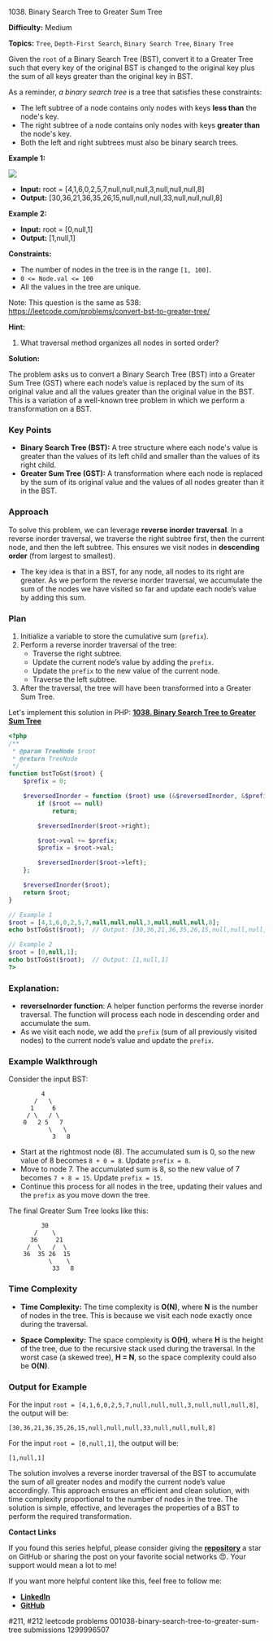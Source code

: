 1038\. Binary Search Tree to Greater Sum Tree

**Difficulty:** Medium

**Topics:** `Tree`, `Depth-First Search`, `Binary Search Tree`, `Binary Tree`

Given the `root` of a Binary Search Tree (BST), convert it to a Greater Tree such that every key of the original BST is changed to the original key plus the sum of all keys greater than the original key in BST.

As a reminder, _a binary search tree_ is a tree that satisfies these constraints:

- The left subtree of a node contains only nodes with keys **less than** the node's key.
- The right subtree of a node contains only nodes with keys **greater than** the node's key.
- Both the left and right subtrees must also be binary search trees.


**Example 1:**

![](https://assets.leetcode.com/uploads/2019/05/02/tree.png)

- **Input:** root = [4,1,6,0,2,5,7,null,null,null,3,null,null,null,8]
- **Output:** [30,36,21,36,35,26,15,null,null,null,33,null,null,null,8]

**Example 2:**

- **Input:** root = [0,null,1]
- **Output:** [1,null,1]

**Constraints:**

- The number of nodes in the tree is in the range `[1, 100]`.
- `0 <= Node.val <= 100`
- All the values in the tree are unique.

Note: This question is the same as 538: https://leetcode.com/problems/convert-bst-to-greater-tree/


**Hint:**
1. What traversal method organizes all nodes in sorted order?


**Solution:**

The problem asks us to convert a Binary Search Tree (BST) into a Greater Sum Tree (GST) where each node’s value is replaced by the sum of its original value and all the values greater than the original value in the BST. This is a variation of a well-known tree problem in which we perform a transformation on a BST.

### Key Points

- **Binary Search Tree (BST):** A tree structure where each node's value is greater than the values of its left child and smaller than the values of its right child.
- **Greater Sum Tree (GST):** A transformation where each node is replaced by the sum of its original value and the values of all nodes greater than it in the BST.

### Approach

To solve this problem, we can leverage **reverse inorder traversal**. In a reverse inorder traversal, we traverse the right subtree first, then the current node, and then the left subtree. This ensures we visit nodes in **descending order** (from largest to smallest).

- The key idea is that in a BST, for any node, all nodes to its right are greater. As we perform the reverse inorder traversal, we accumulate the sum of the nodes we have visited so far and update each node’s value by adding this sum.

### Plan

1. Initialize a variable to store the cumulative sum (`prefix`).
2. Perform a reverse inorder traversal of the tree:
    - Traverse the right subtree.
    - Update the current node’s value by adding the `prefix`.
    - Update the `prefix` to the new value of the current node.
    - Traverse the left subtree.
3. After the traversal, the tree will have been transformed into a Greater Sum Tree.

Let's implement this solution in PHP: **[1038. Binary Search Tree to Greater Sum Tree](https://github.com/mah-shamim/leet-code-in-php/tree/main/algorithms/001038-binary-search-tree-to-greater-sum-tree/solution.php)**

```php
<?php
/**
 * @param TreeNode $root
 * @return TreeNode
 */
function bstToGst($root) {
    $prefix = 0;

    $reversedInorder = function ($root) use (&$reversedInorder, &$prefix) {
        if ($root == null)
            return;

        $reversedInorder($root->right);

        $root->val += $prefix;
        $prefix = $root->val;

        $reversedInorder($root->left);
    };

    $reversedInorder($root);
    return $root;
}

// Example 1
$root = [4,1,6,0,2,5,7,null,null,null,3,null,null,null,8];
echo bstToGst($root);  // Output: [30,36,21,36,35,26,15,null,null,null,33,null,null,null,8]

// Example 2
$root = [0,null,1];
echo bstToGst($root);  // Output: [1,null,1]
?>
```

### Explanation:

- **reverseInorder function**: A helper function performs the reverse inorder traversal. The function will process each node in descending order and accumulate the sum.
- As we visit each node, we add the `prefix` (sum of all previously visited nodes) to the current node’s value and update the `prefix`.

### Example Walkthrough

Consider the input BST:
```
         4
       /   \
      1     6
     / \   / \
    0   2 5   7
           \   \
            3   8
```

- Start at the rightmost node (8). The accumulated sum is 0, so the new value of 8 becomes `8 + 0 = 8`. Update `prefix = 8`.
- Move to node 7. The accumulated sum is 8, so the new value of 7 becomes `7 + 8 = 15`. Update `prefix = 15`.
- Continue this process for all nodes in the tree, updating their values and the `prefix` as you move down the tree.

The final Greater Sum Tree looks like this:
```
         30
       /    \
      36     21
     /  \   /  \
    36  35 26  15
           \    \
            33   8
```

### Time Complexity

- **Time Complexity:** The time complexity is **O(N)**, where **N** is the number of nodes in the tree. This is because we visit each node exactly once during the traversal.

- **Space Complexity:** The space complexity is **O(H)**, where **H** is the height of the tree, due to the recursive stack used during the traversal. In the worst case (a skewed tree), **H = N**, so the space complexity could also be **O(N)**.

### Output for Example

For the input `root = [4,1,6,0,2,5,7,null,null,null,3,null,null,null,8]`, the output will be:
```
[30,36,21,36,35,26,15,null,null,null,33,null,null,null,8]
```

For the input `root = [0,null,1]`, the output will be:
```
[1,null,1]
```

The solution involves a reverse inorder traversal of the BST to accumulate the sum of all greater nodes and modify the current node’s value accordingly. This approach ensures an efficient and clean solution, with time complexity proportional to the number of nodes in the tree. The solution is simple, effective, and leverages the properties of a BST to perform the required transformation.

**Contact Links**

If you found this series helpful, please consider giving the **[repository](https://github.com/mah-shamim/leet-code-in-php)** a star on GitHub or sharing the post on your favorite social networks 😍. Your support would mean a lot to me!

If you want more helpful content like this, feel free to follow me:

- **[LinkedIn](https://www.linkedin.com/in/arifulhaque/)**
- **[GitHub](https://github.com/mah-shamim)**

#211, #212 leetcode problems 001038-binary-search-tree-to-greater-sum-tree submissions 1299996507
